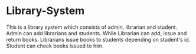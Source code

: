 # Library-System
This is a library system which consists of admin, librarian and student. Admin can add librarians and students. While Librarian can add, issue and return books. Librarians issue books to students depending on student's id. Student can check books issued to him.
